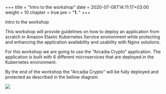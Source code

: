+++
title = "Intro to the workshop"
date = 2020-07-08T14:11:17+03:00
weight = 10
chapter = true
pre = "<b>1. </b>"
+++


Intro to the workshop

This workshop will provide guidelines on how to deploy an application from scratch in Amazon Elastic Kubernetes Service environment while protecting and enhancing the application availability and usability with Nginx solutions.

For this workshop we are going to use the "Arcadia Crypto" application.
The application is built with 6 different microservices that are deployed in the Kubernetes environment.

By the end of the workshop the "Arcadia Crypto" will be fully deployed and protected as described in the bellow diagram.

![](/images/aws_workshop.gif)